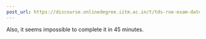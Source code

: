 ```yaml
---
post_url: https://discourse.onlinedegree.iitm.ac.in/t/tds-roe-exam-date-shift/168458/2
---
```

Also, it seems impossible to complete it in 45 minutes.